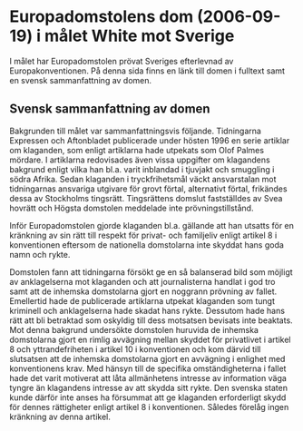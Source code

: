 # Europadomstolens dom (2006-09-19) i målet White mot Sverige

I målet har Europadomstolen prövat Sveriges efterlevnad av Europakonventionen. På denna sida finns en länk till domen i fulltext samt en svensk sammanfattning av domen.


## Svensk sammanfattning av domen

Bakgrunden till målet var sammanfattningsvis följande. Tidningarna Expressen och Aftonbladet publicerade under hösten 1996 en serie artiklar om klaganden, som enligt artiklarna hade utpekats som Olof Palmes mördare. I artiklarna redovisades även vissa uppgifter om klagandens bakgrund enligt vilka han bl.a. varit inblandad i tjuvjakt och smuggling i södra Afrika. Sedan klaganden i tryckfrihetsmål väckt ansvarstalan mot tidningarnas ansvariga utgivare för grovt förtal, alternativt förtal, frikändes dessa av Stockholms tingsrätt. Tingsrättens domslut fastställdes av Svea hovrätt och Högsta domstolen meddelade inte prövningstillstånd.

Inför Europadomstolen gjorde klaganden bl.a. gällande att han utsatts för en kränkning av sin rätt till respekt för privat\- och familjeliv enligt artikel 8 i konventionen eftersom de nationella domstolarna inte skyddat hans goda namn och rykte.

Domstolen fann att tidningarna försökt ge en så balanserad bild som möjligt av anklagelserna mot klaganden och att journalisterna handlat i god tro samt att de inhemska domstolarna gjort en noggrann prövning av fallet. Emellertid hade de publicerade artiklarna utpekat klaganden som tungt kriminell och anklagelserna hade skadat hans rykte. Dessutom hade hans rätt att bli betraktad som oskyldig till dess motsatsen bevisats inte beaktats. Mot denna bakgrund undersökte domstolen huruvida de inhemska domstolarna gjort en rimlig avvägning mellan skyddet för privatlivet i artikel 8 och yttrandefriheten i artikel 10 i konventionen och kom därvid till slutsatsen att de inhemska domstolarna gjort en avvägning i enlighet med konventionens krav. Med hänsyn till de specifika omständigheterna i fallet hade det varit motiverat att låta allmänhetens intresse av information väga tyngre än klagandens intresse av att skydda sitt rykte. Den svenska staten kunde därför inte anses ha försummat att ge klaganden erforderligt skydd för dennes rättigheter enligt artikel 8 i konventionen. Således förelåg ingen kränkning av denna artikel.
